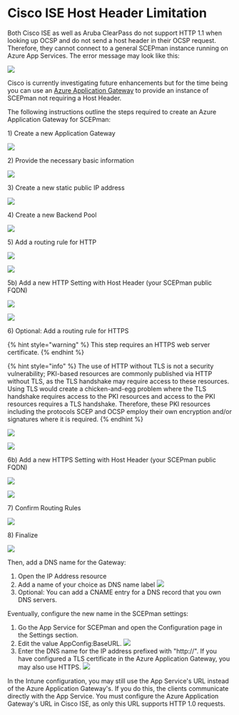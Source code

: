 # Cisco ISE Host Header Limitation

Both Cisco ISE as well as Aruba ClearPass do not support HTTP 1.1 when looking up OCSP and do not send a host header in their OCSP request. Therefore, they cannot connect to a general SCEPman instance running on Azure App Services. The error message may look like this:

![](../../.gitbook/assets/cisco-ocsp-error%20%282%29%20%284%29%20%284%29%20%284%29.jpg)

Cisco is currently investigating future enhancements but for the time being you can use an [Azure Application Gateway](https://azure.microsoft.com/en-us/services/application-gateway/) to provide an instance of SCEPman not requiring a Host Header.

The following instructions outline the steps required to create an Azure Application Gateway for SCEPman:

1\) Create a new Application Gateway

![](../../.gitbook/assets/screen-shot-2019-10-18-at-17.12.40%20%282%29%20%282%29%20%282%29.png)

2\) Provide the necessary basic information

![](../../.gitbook/assets/screen-shot-2019-10-18-at-17.13.55%20%282%29%20%282%29%20%282%29.png)

3\) Create a new static public IP address

![](../../.gitbook/assets/screen-shot-2019-10-18-at-17.14.19%20%282%29%20%284%29%20%285%29%20%282%29.png)

4\) Create a new Backend Pool

![](../../.gitbook/assets/screen-shot-2019-10-18-at-17.14.55%20%282%29%20%284%29%20%285%29%20%282%29.png)

5\) Add a routing rule for HTTP

![](../../.gitbook/assets/screen-shot-2019-10-18-at-17.15.36%20%282%29%20%282%29%20%282%29.png)

![](../../.gitbook/assets/screen-shot-2019-10-18-at-17.15.56%20%281%29%20%281%29%20%282%29%20%282%29%20%282%29.png)

5b\) Add a new HTTP Setting with Host Header \(your SCEPman public FQDN\)

![](../../.gitbook/assets/screen-shot-2019-10-18-at-17.16.21%20%281%29%20%281%29%20%282%29%20%284%29%20%283%29%20%283%29.png)

![](../../.gitbook/assets/screen-shot-2019-10-18-at-17.16.34%20%281%29%20%282%29%20%282%29%20%282%29.png)

6\) Optional: Add a routing rule for HTTPS

{% hint style="warning" %}
This step requires an HTTPS web server certificate.
{% endhint %}

{% hint style="info" %}
The use of HTTP without TLS is not a security vulnerability; PKI-based resources are commonly published via HTTP without TLS, as the TLS handshake may require access to these resources. Using TLS would create a chicken-and-egg problem where the TLS handshake requires access to the PKI resources and access to the PKI resources requires a TLS handshake. Therefore, these PKI resources including the protocols SCEP and OCSP employ their own encryption and/or signatures where it is required.
{% endhint %}

![](../../.gitbook/assets/screen-shot-2019-10-18-at-17.17.34%20%281%29%20%282%29%20%284%29%20%284%29%20%283%29.png)

![](../../.gitbook/assets/screen-shot-2019-10-18-at-17.17.44%20%282%29%20%284%29%20%283%29%20%282%29.png)

6b\) Add a new HTTPS Setting with Host Header \(your SCEPman public FQDN\)

![](../../.gitbook/assets/screen-shot-2019-10-18-at-17.18.37%20%281%29%20%282%29%20%284%29%20%285%29%20%281%29.png)

![](../../.gitbook/assets/screen-shot-2019-10-18-at-17.18.47%20%281%29%20%281%29%20%281%29%20%283%29%20%285%29%20%283%29.png)

7\) Confirm Routing Rules

![](../../.gitbook/assets/screen-shot-2019-10-18-at-17.18.56%20%282%29%20%282%29%20%282%29.png)

8\) Finalize

![](../../.gitbook/assets/screen-shot-2019-10-18-at-17.19.13%20%282%29%20%284%29%20%283%29%20%283%29.png)

Then, add a DNS name for the Gateway:

1. Open the IP Address resource
2. Add a name of your choice as DNS name label ![](../../.gitbook/assets/ip-address.png)
3. Optional: You can add a CNAME entry for a DNS record that you own DNS servers.

Eventually, configure the new name in the SCEPman settings:

1. Go the App Service for SCEPman and open the Configuration page in the Settings section.
2. Edit the value AppConfig:BaseURL. ![](../../.gitbook/assets/appconfig-baseurl.png)
3. Enter the DNS name for the IP address prefixed with "http://". If you have configured a TLS certificate in the Azure Application Gateway, you may also use HTTPS. ![](../../.gitbook/assets/appconfig-baseurl-gateway.png)

In the Intune configuration, you may still use the App Service's URL instead of the Azure Application Gateway's. If you do this, the clients communicate directly with the App Service. You must configure the Azure Application Gateway's URL in Cisco ISE, as only this URL supports HTTP 1.0 requests.

